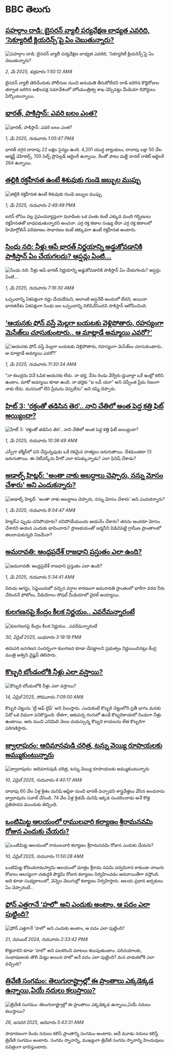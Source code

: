 # BBC తెలుగు## [పహల్గాం దాడి: బైసరన్ వ్యాలీ పర్యవేక్షణ బాధ్యత ఎవరిది, ‘సెక్యూరిటీ క్లియరెన్స్’పై ఏం చెబుతున్నారు?](https://www.bbc.com/telugu/articles/cg72k0r3mzzo?at_campaign=githubrss)![పహల్గాం దాడి: బైసరన్ వ్యాలీ పర్యవేక్షణ బాధ్యత ఎవరిది, ‘సెక్యూరిటీ క్లియరెన్స్’పై ఏం చెబుతున్నారు?](https://ichef.bbci.co.uk/ace/standard/240/cpsprodpb/40e6/live/b1e9b700-26b7-11f0-962e-09df4b972940.jpg)_2, మే 2025, శుక్రవారం 1:50:12 AMకి_బైసరన్ వ్యాలీ తెరిచేందుకు పోలీసుల నుంచి అనుమతి తీసుకోలేదని దాడి జరిగిన కొద్దిరోజుల తర్వాత జరిగిన అఖిలపక్ష సమావేశంలో హోంమంత్రిత్వ శాఖ చెప్పినట్టు మీడియా రిపోర్టులు పేర్కొంటున్నాయి.## [భారత్, పాకిస్తాన్: ఎవరి బలం ఎంత?](https://www.bbc.com/telugu/articles/c0qnv55vq2go?at_campaign=githubrss)![భారత్, పాకిస్తాన్: ఎవరి బలం ఎంత?](https://ichef.bbci.co.uk/ace/standard/240/cpsprodpb/e320/live/7dd20c40-268c-11f0-9b5b-234434c99085.png)_1, మే 2025, గురువారం 1:05:47 PMకి_భారత్ దగ్గర దాదాపు 22 లక్షల సైన్యం ఉంది. 4,201 యుద్ధ ట్యాంకులు, దాదాపు లక్షా 50 వేల ఆర్మర్డ్ వెహికల్స్, 100 సెల్ఫ్ ప్రొపెల్లడ్ ఆర్టిలరీ ఉన్నాయి.  దీంతో పాటు మల్టీ బారల్ రాకెట్ ఆర్టిలరీ 264 ఉన్నాయి.## [తల్లికి రక్తహీనత ఉంటే శిశువుకు గుండె జబ్బుల ముప్పు](https://www.bbc.com/telugu/articles/cjwvgwp4y2jo?at_campaign=githubrss)![తల్లికి రక్తహీనత ఉంటే శిశువుకు గుండె జబ్బుల ముప్పు](https://ichef.bbci.co.uk/ace/standard/240/cpsprodpb/7843/live/3bc4ed20-24fe-11f0-8f57-b7237f6a66e6.jpg)_1, మే 2025, గురువారం 2:49:49 PMకి_ఐరన్ లోపం వల్ల ప్రపంచవ్యాప్తంగా మూడింట ఒక వంతు కంటే ఎక్కువ మంది గర్భిణులు రక్తహీనతతో బాధపడుతున్నారని అంచనా. ఎర్ర రక్త కణాల సంఖ్య లేదా ఎర్ర రక్త కణాలలో హిమోగ్లోబిన్ పరిమాణం సాధారణం కంటే తక్కువగా ఉంటే రక్తహీనత అంటారు.## [సింధు నది: నీళ్లు ఆపే భారత్ నిర్ణయాన్ని అడ్డుకోవడానికి పాకిస్తాన్ ఏం చేయగలదు? ఆప్షన్లు ఏంటి...](https://www.bbc.com/telugu/articles/cly1x4kzk2po?at_campaign=githubrss)![సింధు నది: నీళ్లు ఆపే భారత్ నిర్ణయాన్ని అడ్డుకోవడానికి పాకిస్తాన్ ఏం చేయగలదు? ఆప్షన్లు ఏంటి...](https://ichef.bbci.co.uk/ace/standard/240/cpsprodpb/a941/live/fbd19590-2649-11f0-a2f4-51c368a7a800.jpg)_1, మే 2025, గురువారం 7:16:30 AMకి_ఒప్పందాన్ని ఏకపక్షంగా రద్దు చేయలేమని, అలాంటి ఆప్షనేదీ అందులో లేదని,  అయినా భారతదేశం ఏకపక్షంగా సింధు జల ఒప్పందాన్ని నిలిపివేసిందని పాకిస్తాన్ ఆరోపించింది.## [‘ఆయనకు ఫోన్ వస్తే మెల్లగా బయటకు వెళ్లిపోతారు, రహస్యంగా మెసేజ్‌లు చూసుకుంటారు.. ఆ మాట్లాడే అమ్మాయి ఎవరో?’](https://www.bbc.com/telugu/articles/c93g43v7gz4o?at_campaign=githubrss)![‘ఆయనకు ఫోన్ వస్తే మెల్లగా బయటకు వెళ్లిపోతారు, రహస్యంగా మెసేజ్‌లు చూసుకుంటారు.. ఆ మాట్లాడే అమ్మాయి ఎవరో?’](https://ichef.bbci.co.uk/ace/standard/240/cpsprodpb/4e3d/live/8dd53e30-267f-11f0-9b5b-234434c99085.jpg)_1, మే 2025, గురువారం 11:30:34 AMకి_"నా కబుర్లను వినే ఓపిక ఆయనకు లేదు. నా భర్త, నేను రెండు వేర్వేరు ధ్రువాల్లా ఒకే ఇంట్లో కలిసి ఉంటాం. మాకో అమ్మాయి కూడా ఉంది. నా భర్తకు "ఐ లవ్ యూ" అని చెప్పేంత ప్రేమ నిజంగా నాకు లేదు. మనసులో లేని ప్రేమను చెప్పలేను" అని రష్మి చెప్పారు.## [హిట్ 3: ‘రక్తంతో తడిసిన తెర’.. నాని చేతిలో అంత పెద్ద కత్తి ఫిట్ అయ్యిందా?](https://www.bbc.com/telugu/articles/c3evq9xe4pqo?at_campaign=githubrss)![హిట్ 3: ‘రక్తంతో తడిసిన తెర’.. నాని చేతిలో అంత పెద్ద కత్తి ఫిట్ అయ్యిందా?](https://ichef.bbci.co.uk/ace/standard/240/cpsprodpb/1d99/live/9abb42e0-2678-11f0-837a-9159d6191d15.jpg)_1, మే 2025, గురువారం 10:36:49 AMకి_ఎస్పీగా క‌శ్మీర్‌లో ప‌ని చేస్తున్న‌పుడు ఒకే రకమైన హ‌త్య‌లు జ‌రుగుతాయి. దేశ‌మంత‌టా 13 జ‌రుగుతాయి. ఈ నెట్‌వ‌ర్క్‌ను హీరో ఎలా క‌నుక్కున్నాడు? ఎలా ఫినిష్ చేశాడు?## [అడాల్ఫ్ హిట్లర్: 'అంతా నాకు అబద్ధాలు చెప్పారు, నన్ను మోసం చేశారు' అని ఎందుకన్నారు?](https://www.bbc.com/telugu/articles/cwy749yk512o?at_campaign=githubrss)![అడాల్ఫ్ హిట్లర్: 'అంతా నాకు అబద్ధాలు చెప్పారు, నన్ను మోసం చేశారు' అని ఎందుకన్నారు?](https://ichef.bbci.co.uk/ace/standard/240/cpsprodpb/756c/live/db990800-250c-11f0-8f57-b7237f6a66e6.jpg)_1, మే 2025, గురువారం 8:04:47 AMకి_హిట్లర్ఎ ప్పుడు చనిపోయారు? చనిపోయేముందు ఆయనేం చేశారు? తనను అందరూ మోసం చేశారని ఆయన ఎందుకు భావించారు? ప్రాణభయంతో జర్మనీని విడిచిపెట్టి గ్రామీణ ప్రాంతాలలో తలదాచుకున్నది నిజమేనా?## [అమరావతి: ఆంధ్రప్రదేశ్ రాజధాని ప్రస్తుతం ఎలా ఉంది?](https://www.bbc.com/telugu/articles/cvgqjrq7518o?at_campaign=githubrss)![అమరావతి: ఆంధ్రప్రదేశ్ రాజధాని ప్రస్తుతం ఎలా ఉంది?](https://ichef.bbci.co.uk/ace/standard/240/cpsprodpb/3dac/live/ac6d0e00-2651-11f0-8c66-ebf25fc2cfef.jpg)_1, మే 2025, గురువారం 5:34:41 AMకి_నిరుడు ఆగస్టు, సెప్టెంబరులో వచ్చిన వర్షాల కారణంగా అమరావతి ప్రాంతంలో భారీగా వరద నీరు చేరిందనే ఫోటోలు, వీడియోలు సోషల్ మీడియాలో వైరల్ అయ్యాయి.## [కులగణనపై కేంద్రం కీలక నిర్ణయం.. ఎవరేమన్నారంటే](https://www.bbc.com/telugu/articles/cjr7vqd53jjo?at_campaign=githubrss)![కులగణనపై కేంద్రం కీలక నిర్ణయం.. ఎవరేమన్నారంటే](https://ichef.bbci.co.uk/ace/standard/240/cpsprodpb/dc9f/live/bb43cf10-265e-11f0-8c66-ebf25fc2cfef.jpg)_30, ఏప్రిల్ 2025, బుధవారం 3:19:18 PMకి_తదుపరి జనగణన సందర్భంగా కులగణన కూడా చేపట్టాలని ప్రభుత్వం నిర్ణయించినట్లు కేంద్ర మంత్రి అశ్విని వైష్ణవ్ తెలిపారు.## [కొబ్బరి బోండంలోకి నీళ్లు ఎలా వస్తాయి?](https://www.bbc.com/telugu/articles/czjn4mzxxy8o?at_campaign=githubrss)![కొబ్బరి బోండంలోకి నీళ్లు ఎలా వస్తాయి?](https://ichef.bbci.co.uk/ace/standard/240/cpsprodpb/46c5/live/684a55e0-18fd-11f0-8b11-7756b7b808cc.jpg)_14, ఏప్రిల్ 2025, సోమవారం 7:09:00 AMకి_కొబ్బరి చెట్టును 'ట్రీ ఆఫ్ లైఫ్' అని పిలుస్తారు. ఎందుకంటే కొబ్బరి చెట్టులోని ప్రతీ భాగం మనకు ఏదో ఒక విధంగా పనికొస్తుంది. లేతగా, ఆకుపచ్చ రంగులో ఉండే కొబ్బరికాయలో నిండుగా నీళ్లు ఉంటాయి. ఆరు నుంచి ఎనిమిది నెలల వయస్సున్న కొబ్బరి కాయలను లేత కొబ్బరిగా పరిగణిస్తారు.## [జ్వాలాపురం: ఆదిమానవుడి చరిత్ర, టన్ను వెయ్యి రూపాయలకు అమ్ముకుంటున్నారు ](https://www.bbc.com/telugu/articles/creqqnwdd5qo?at_campaign=githubrss)![జ్వాలాపురం: ఆదిమానవుడి చరిత్ర, టన్ను వెయ్యి రూపాయలకు అమ్ముకుంటున్నారు ](https://ichef.bbci.co.uk/ace/standard/240/cpsprodpb/765e/live/b472e2d0-15b4-11f0-842b-a7355694993d.jpg)_10, ఏప్రిల్ 2025, గురువారం 4:40:17 AMకి_దాదాపు 60 వేల ఏళ్ల క్రితం మనిషి ఆఫ్రికా నుంచి భారత్ వచ్చాడని శాస్త్రవేత్తలు వేసిన అంచనాను జ్వాలాపురం సవాల్ చేసింది. 74 వేల ఏళ్ల క్రితమే మనిషి ఇక్కడ సంచరించాడు అనే కొత్త ప్రతిపాదన ముందుకు తెచ్చింది.## [ఒంటిమిట్ట ఆలయంలో రాములవారి కల్యాణం శ్రీరామనవమి రోజున ఎందుకు చేయరు?](https://www.bbc.com/telugu/articles/ce822j5e465o?at_campaign=githubrss)![ఒంటిమిట్ట ఆలయంలో రాములవారి కల్యాణం శ్రీరామనవమి రోజున ఎందుకు చేయరు?](https://ichef.bbci.co.uk/ace/standard/240/cpsprodpb/fed5/live/25534d40-1601-11f0-b58a-6113af226972.jpg)_10, ఏప్రిల్ 2025, గురువారం 11:50:28 AMకి_ఒంటిమిట్ట కోదండరామస్వామి ఆలయంలో మాత్రం శ్రీరామ నవమి పర్వదినాన కాకుండా నాలుగు రోజులు ఆలస్యంగా చతుర్దశి పౌర్ణమి రోజున కల్యాణం నిర్వహించడం ఆనవాయితీగా వస్తోంది. అది కూడా సంధ్యకాలంలో, వెన్నెల వెలుగుల్లో కల్యాణం నిర్వహిస్తారు. ఆలయ ప్రధాన అర్చకులు ఏం చెప్పారంటే..## [ఫోన్ ఎత్తగానే ‘హలో’ అని ఎందుకు అంటాం, ఆ పదం ఎలా పుట్టింది?](https://www.bbc.com/telugu/articles/cgj7x7gdjq4o?at_campaign=githubrss)![ఫోన్ ఎత్తగానే ‘హలో’ అని ఎందుకు అంటాం, ఆ పదం ఎలా పుట్టింది?](https://ichef.bbci.co.uk/ace/standard/240/cpsprodpb/0618/live/7a20ebb0-a807-11ef-b21e-5359bd56d02f.jpg)_21, నవంబర్ 2024, గురువారం 2:33:42 PMకి_కొత్తవారిని కూడా ‘హలో’ అని పలకరించి మాటలు కలుపుతుంటాం.  పరిచయాలకు, సంభాషణలకు తొలి మెట్టు అయిన హలో అనే పదం ఎలా పుట్టింది? మన వాడుకలోకి ఎలా వచ్చింది?## [త్రివేణి సంగమం: తెలుగురాష్ట్రాల్లో ఈ ప్రాంతాలు ఎక్కడెక్కడ ఉన్నాయి,ఏయే నదులు కలుస్తాయి? ](https://www.bbc.com/telugu/articles/cz7elrr17jeo?at_campaign=githubrss)![త్రివేణి సంగమం: తెలుగురాష్ట్రాల్లో ఈ ప్రాంతాలు ఎక్కడెక్కడ ఉన్నాయి,ఏయే నదులు కలుస్తాయి? ](https://ichef.bbci.co.uk/ace/standard/240/cpsprodpb/9dad/live/7f50e780-da42-11ef-a37f-eba91255dc3d.jpg)_26, జనవరి 2025, ఆదివారం 5:43:31 AMకి_సాధారణంగా రెండు నదులు కలిసే ప్రాంతాన్ని సంగమం అంటారు. అదే మూడు నదులు కలిస్తే త్రివేణి సంగమం అంటారు. సంగమ స్నానాన్ని, ముఖ్యంగా త్రివేణి సంగమ స్నానాన్ని హిందువులు పవిత్రంగా భావిస్తుంటారు.